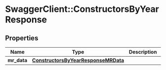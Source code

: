 # SwaggerClient::ConstructorsByYearResponse

## Properties
Name | Type | Description | Notes
------------ | ------------- | ------------- | -------------
**mr_data** | [**ConstructorsByYearResponseMRData**](ConstructorsByYearResponseMRData.md) |  | [optional] 

